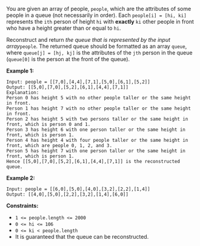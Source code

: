 You are given an array of people, `people`, which are the attributes of some
people in a queue (not necessarily in order). Each `people[i] = [hi, ki]`
represents the `ith` person of height `hi` with **exactly** `ki` other people
in front who have a height greater than or equal to `hi`.

Reconstruct and return _the queue that is represented by the input
array_`people`. The returned queue should be formatted as an array `queue`,
where `queue[j] = [hj, kj]` is the attributes of the `jth` person in the queue
(`queue[0]` is the person at the front of the queue).



**Example 1:**

    
    
    Input: people = [[7,0],[4,4],[7,1],[5,0],[6,1],[5,2]]
    Output: [[5,0],[7,0],[5,2],[6,1],[4,4],[7,1]]
    Explanation:
    Person 0 has height 5 with no other people taller or the same height in front.
    Person 1 has height 7 with no other people taller or the same height in front.
    Person 2 has height 5 with two persons taller or the same height in front, which is person 0 and 1.
    Person 3 has height 6 with one person taller or the same height in front, which is person 1.
    Person 4 has height 4 with four people taller or the same height in front, which are people 0, 1, 2, and 3.
    Person 5 has height 7 with one person taller or the same height in front, which is person 1.
    Hence [[5,0],[7,0],[5,2],[6,1],[4,4],[7,1]] is the reconstructed queue.
    

**Example 2:**

    
    
    Input: people = [[6,0],[5,0],[4,0],[3,2],[2,2],[1,4]]
    Output: [[4,0],[5,0],[2,2],[3,2],[1,4],[6,0]]
    



**Constraints:**

  * `1 <= people.length <= 2000`
  * `0 <= hi <= 106`
  * `0 <= ki < people.length`
  * It is guaranteed that the queue can be reconstructed.

